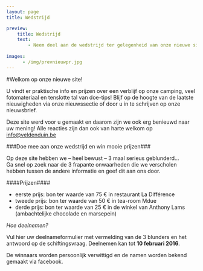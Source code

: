 ```yaml
---
layout: page
title: Wedstrijd

preview:
    title: Wedstrijd
    text: 
        - Neem deel aan de wedstrijd ter gelegenheid van onze nieuwe site en maak kans op mooie prijzen!
        
images:
      - /img/prevnieuwpr.jpg
---
```



#Welkom op onze nieuwe site!


U vindt er praktische info en prijzen over een verblijf op onze camping, veel fotomateriaal en tenslotte tal van doe-tips! Blijf op de hoogte van de laatste nieuwigheden via onze nieuwssectie of door u in te schrijven op onze nieuwsbrief.

Deze site werd voor u gemaakt en daarom zijn we ook erg benieuwd naar uw mening! Alle reacties zijn dan ook van harte welkom op info@veldenduin.be


###Doe mee aan onze wedstrijd en win mooie prijzen###

Op deze site hebben we – heel bewust –  3 maal serieus geblunderd...<br> 
Ga snel op zoek naar de 3 frapante onwaarheden die we verscholen hebben tussen de andere informatie en geef dit aan ons door.


####Prijzen####

- eerste prijs: bon ter waarde van 75 € in restaurant La Différence
- tweede prijs: bon ter waarde van 50 € in tea-room Mdue
- derde prijs: bon ter waarde van 25 € in de winkel van Anthony Lams (ambachtelijke chocolade en marsepein)

*Hoe deelnemen?*

Vul hier uw deelnameformulier met vermelding van de 3 blunders en het antwoord op de schiftingsvraag. Deelnemen kan tot **10 februari 2016**.

De winnaars worden persoonlijk verwittigd en de namen worden bekend gemaakt via facebook.
